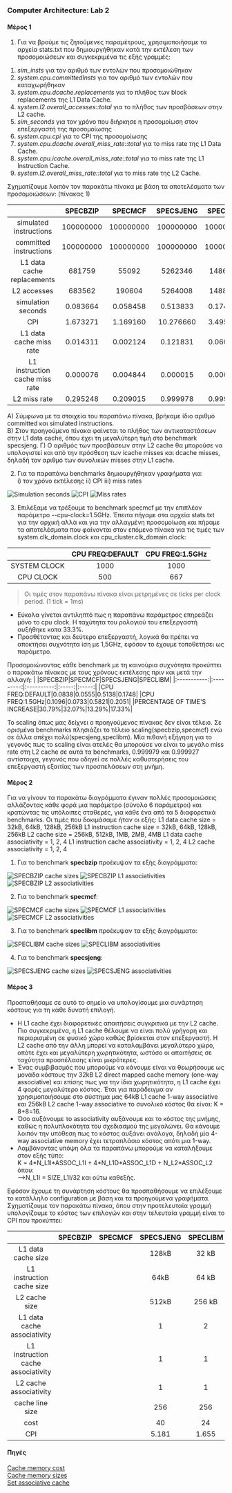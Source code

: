 ### Computer Architecture: Lab 2

#### Μέρος 1
1) Για να βρούμε τις ζητούμενες παραμέτρους, χρησιμοποιήσαμε τα αρχεία stats.txt που δημιουργήθηκαν κατά την εκτέλεση των προσομοιώσεων και συγκεκριμένα τις εξής γραμμές:
1. _sim_insts_ για τον αριθμό των εντολών που προσομοιώθηκαν
2. _system.cpu.committedInsts_ για τον αριθμό των εντολών που καταχωρήθηκαν
3. _system.cpu.dcache.replacements_ για το πλήθος των block replacements της L1 Data Cache.
4. _system.l2.overall_accesses::total_ για το πλήθος των προσβάσεων στην L2 cache.
5. _sim_seconds_ για τον χρόνο που διήρκησε η προσομοίωση στον επεξεργαστή της προσομοίωσης
6. _system.cpu.cpi_ για το CPI της προσομοίωσης
7. _system.cpu.dcache.overall_miss_rate::total_ για το miss rate της L1 Data Cache.
8. _system.cpu.icache.overall_miss_rate::total_ για το miss rate της L1 Instruction Cache.
9. _system.l2.overall_miss_rate::total_ για το miss rate της L2 Cache.

Σχηματίζουμε λοιπόν τον παρακάτω πίνακα με βάση τα αποτελέσματα των προσομοιώσεων: (πίνακας 1)

| |SPECBZIP|SPECMCF|SPECSJENG|SPECLIBM|
|:-----------:|:---------:|:----------:|:-----:|:-----:|
|simulated instructions|100000000|100000000|100000000|100000000|
|committed instructions|100000000|100000000|100000000|100000000|
|L1 data cache replacements|681759|55092|5262346|1486606|
|L2 accesses|683562|190604|5264008|1488197|
|simulation seconds|0.083664|0.058458|0.513833|0.174763|
|CPI|1.673271|1.169160|10.276660|3.495270|
|L1 data cache miss rate|0.014311|0.002124|0.121831|0.060971|
|L1 instruction cache miss rate|0.000076|0.004844|0.000015|0.000094|
|L2 miss rate|0.295248|0.209015|0.999978|0.999943|

Α) Σύμφωνα με τα στοιχεία του παραπάνω πίνακα, βρήκαμε ίδιο αριθμό committed και simulated instructions.  
Β) Στον προηγούμενο πίνακα φαίνεται το πλήθος των αντικαταστάσεων στην L1 data cache, όπου έχει τη μεγαλύτερη τιμή στο benchmark specsjeng.
Γ) Ο αριθμός των προσβάσεων στην L2 cache θα μπορούσε να υπολογιστεί και από την πρόσθεση των icache misses και dcache misses, δηλαδή τον αριθμό των συνολικών misses στην L1 cache.

2) Για τα παραπάνω benchmarks δημιουργήθηκαν γραφήματα για:  
i) τον χρόνο εκτέλεσης
ii) CPI
iii) miss rates

![Simulation seconds](./images/partA/sim_seconds.png)
![CPI](./images/partA/CPI.png)
![Miss rates](./images/partA/miss_rates.png)



3) Επιλέξαμε να τρέξουμε το benchmark specmcf με την επιπλέον παράμετρο --cpu-clock=1.5GHz. Έπειτα πήγαμε στα αρχεία stats.txt για την αρχική αλλά και για την αλλαγμένη προσομοίωση και πήραμε τα αποτελέσματα που φαίνονται στον επόμενο πίνακα για τις τιμές των system.clk_domain.clock και cpu_cluster.clk_domain.clock:

|	|CPU FREQ:DEFAULT|CPU FREQ:1.5GHz|
|:----:|:----:|:-----:|
|SYSTEM CLOCK|1000|1000|
|CPU CLOCK|500|667|

>Οι τιμές στον παραπάνω πίνακα είναι μετρημένες σε ticks per clock period. (1 tick = 1ms)

* Εύκολα γίνεται αντιληπτό πως η παραπάνω παράμετρος επηρεάζει μόνο το cpu clock. Η ταχύτητα του ρολογιού του επεξεργαστή αυξήθηκε κατα 33.3%.
* Προσθέτοντας και δεύτερο επεξεργαστή, λογικά θα πρέπει να αποκτήσει συχνότητα ίση με 1,5GHz, εφόσον το έχουμε τοποθετήσει ως παράμετρο.

Προσομοιώνοντας κάθε benchmark με τη καινούρια συχνότητα προκύπτει ο παρακάτω πίνακας με τους χρόνους εκτέλεσης πριν και μετά την αλλαγή:
| |SPECBZIP|SPECMCF|SPECSJENG|SPECLIBM|
|:-----------:|:---------:|:----------:|:-----:|:-----:|
|CPU FREQ:DEFAULT|0.0838|0.0555|0.5138|0.1748|
|CPU FREQ:1.5GHz|0.1096|0.0733|0.5821|0.2051|
|PERCENTAGE OF TIME'S INCREASE|30.79%|32.07%|13.29%|17.33%|

Το scaling όπως μας δείχνει ο προηγούμενος πίνακας δεν είναι τέλειο. Σε ορισμένα benchmarks πλησιάζει το τέλειο scaling(specbzip,specmcf)
ενώ σε άλλα απέχει πολύ(specsjeng,speclibm). Μία πιθανή εξήγηση για το γεγονός πως το scaling είναι ατελές θα  μπορούσε να είναι το μεγάλο miss rate στη L2 cache σε αυτά τα benchmarks, 0.999979 και 0.999927 αντίστοιχα, γεγονός που οδηγεί σε  πολλές καθυστερήσεις του επεξεργαστή εξαιτίας των προσπελάσεων στη μνήμη.

#### Μέρος 2
Για να γίνουν τα παρακάτω διαγράμματα έγιναν πολλές προσομοιώσεις αλλάζοντας κάθε φορά μια παράμετρο (σύνολο 6 παράμετροι) και κρατώντας τις υπόλοιπες σταθερές, για κάθε ένα από τα 5 διαφορετικά benchmarks. Οι τιμές που δοκιμάσαμε ήταν οι εξής:
L1 data cache size = 32kB, 64kB, 128kB, 256kB
L1 instruction cache size = 32kB, 64kB, 128kB, 256kB
L2 cache size = 256kB, 512kB, 1MB, 2MB, 4MB
L1 data cache associativity = 1, 2, 4
L1 instruction cache associativity = 1, 2, 4
L2 cache associativity = 1, 2, 4

1. Για το benchmark **specbzip** προέκυψαν τα εξής διαγράμματα:

![SPECBZIP cache sizes](./images/partB/specbzip/cache_sizes.png)
![SPECBZIP L1 associativities](./images/partB/specbzip/L1_associativities.png)
![SPECBZIP L2 associativities](./images/partB/specbzip/L2_associativities.png)

2. Για το benchmark **specmcf**:

![SPECMCF cache sizes](./images/partB/specmcf/cache_sizes.png)
![SPECMCF L1 associativities](./images/partB/specmcf/L1_associativities.png)
![SPECMCF L2 associativities](./images/partB/specmcf/L2_associativities.png)

3. Για το benchmark **speclibm** προέκυψαν τα εξής διαγράμματα:

![SPECLIBM cache sizes](./images/partB/speclibm/cache_sizes.png)
![SPECLIBM associativities](./images/partB/speclibm/associativities.png)

4. Για το benchmark **specsjeng**:

![SPECSJENG cache sizes](./images/partB/specsjeng/cache_sizes.png)
![SPECSJENG associativities](./images/partB/specsjeng/associativities.png)


#### Μέρος 3
Προσπαθήσαμε σε αυτό το σημείο να υπολογίσουμε μια συνάρτηση κόστους για τη κάθε δυνατή επιλογή.
* Η L1 cache έχει διαφορετικές απαιτήσεις συγκριτικά με την L2 cache. Πιο συγκεκριμένα, η L1 cache θέλουμε να είναι πολύ γρήγορη και περιορισμένη σε φυσικό χώρο καθώς βρίσκεται στον επεξεργαστή. Η L2 cache από την άλλη μπορεί να καταλαμβάνει μεγαλύτερο χώρο, οπότε έχει και μεγαλύτερη χωρητικότητα, ωστόσο οι απαιτήσεις σε ταχύτητα προσπέλασης είναι μικρότερες.
* Ένας συμβιβασμός που μπορούμε να κάνουμε είναι να θεωρήσουμε ως μονάδα κόστους την 32kB L2 direct mapped cache memory (one-way associative) και επίσης πως για την ίδια χωρητικότητα, η L1 cache έχει 4 φορές μεγαλύτερο κόστος. Έτσι για παράδειγμα αν χρησιμοποιήσουμε στο σύστημα μας 64kB L1 cache 1-way associative και 256kB L2 cache 1-way associative το συνολικό κόστος θα είναι: Κ = 8+8=16.
* Όσο αυξάνουμε το associativity αυξάνουμε και το κόστος της μνήμης, καθώς η πολυπλοκότητα του σχεδιασμού της μεγαλώνει. Θα κάνουμε λοιπόν την υπόθεση πως το κόστος αυξάνει ανάλογα, δηλαδή μία  4-way associative memory έχει τετραπλάσιο κόστος απότι μια 1-way.
* Λαμβάνοντας υπόψη όλα τα παραπάνω μπορούμε να καταλήξουμε στον εξής τύπο:  
Κ = 4\*N\_L1I\*ASSOC\_L1I + 4\*N\_L1D\*ASSOC\_L1D + N\_L2\*ASSOC\_L2
όπου:  
-->Ν\_L1I = SIZE\_L1I/32 και ούτω καθεξής.

Εφόσον έχουμε τη συνάρτηση κόστους θα προσπαθήσουμε να επιλέξουμε το κατάλληλο configuration με βάση και τα προηγούμενα γραφήματα. Σχηματίζουμε τον παρακάτω πίνακα, όπου στην προτελευταία γραμμή υπολογίζουμε το κόστος των επιλογών και στην τελευταία γραμμή είναι το CPI που προκύπτει:

| |SPECBZIP|SPECMCF|SPECSJENG|SPECLIBM|
|:-----------:|:---------:|:----------:|:-----:|:-----:|
|L1 data cache size|	|	|128kB|32 kB|
|L1 instruction cache size|	|	|64kB|64 kB|
|L2 cache size|	|	|512kB|256 kB|
|L1 data cache associativity|	|	|1|2|
|L1 instruction cache associativity|	|	|1|1|
|L2 cache associativity|	|	|1|1|
|cache line size|	|	|256|256|
|cost|	|	|40|24|
|CPI|	|	|5.181|1.655|

#### Πηγές
[Cache memory cost](https://superuser.com/questions/808830/why-is-cache-memory-so-expensive.com)  
[Cache memory sizes](https://stackoverflow.com/questions/4666728/why-is-the-size-of-l1-cache-smaller-than-that-of-the-l2-cache-in-most-of-the-pro.com)  
[Set associative cache](https://www.sciencedirect.com/topics/computer-science/set-associative-cache.com)  

